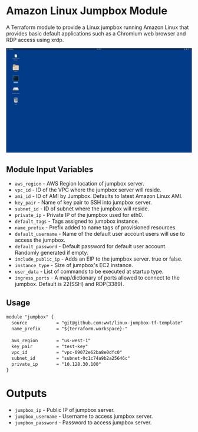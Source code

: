 Amazon Linux Jumpbox Module
==============================

A Terraform module to provide a Linux jumpbox running Amazon Linux that provides basic default applications such as a Chromium web browser and RDP access using xrdp.

![Desktop Picture](/images/1.png)

Module Input Variables
--------------------------

- `aws_region` - AWS Region location of jumpbox server.
- `vpc_id` - ID of the VPC where the jumpbox server will reside.
- `ami_id` - ID of AMI by Jumpbox. Defaults to latest Amazon Linux AMI.
- `key_pair` - Name of key pair to SSH into jumpbox server.
- `subnet_id` - ID of subnet where the jumpbox will reside.
- `private_ip` - Private IP of the jumpbox used for eth0.
- `default_tags` - Tags assigned to jumpbox instance.
- `name_prefix` - Prefix added to name tags of provisioned resources.
- `default_username` - Name of the default user account users will use to access the jumpbox.
- `default_password` - Default password for default user account. Randomly generated if empty.
- `include_public_ip` - Adds an EIP to the jumpbox server. true or false.
- `instance_type` - Size of jumpbox's EC2 instance.
- `user_data` - List of commands to be executed at startup type.
- `ingress_ports` - A map/dictionary of ports allowed to connect to the jumpbox. Default is 22(SSH) and RDP(3389).

Usage
-----

```hcl
module "jumpbox" {
  source           = "git@github.com:wwt/linux-jumpbox-tf-template"
  name_prefix      = "${terraform.workspace}-"

  aws_region       = "us-west-1"
  key_pair         = "test-key"
  vpc_id           = "vpc-09072e62ba8e0dfc0"
  subnet_id        = "subnet-0c1c74a9b2a25646c"
  private_ip       = "10.128.30.100"
}
```

Outputs
=======

 - `jumpbox_ip` - Public IP of jumpbox server.
 - `jumpbox_username` - Username to access jumpbox server.
 - `jumpbox_password` - Password to access jumpbox server.


